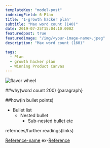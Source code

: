```yaml
---
templateKey: "model-post"
indexingField: 6-Plan
title: '1-growth hacker plan'
subtitle: "Max word count (140)"
date: 2019-07-25T15:04:10.000Z
featuredpost: true
featuredimage: "/img/<your-image-name>.jpeg"
description: "Max word count (160)"

tags:
  - Plan
  - growth hacker plan
  - Winning Product Canvas
---
```


![flavor wheel](/img/<your-image-name>.jpeg)

##why(word count 200)
{paragraph}

##how(in bullet points)

- Bullet list
  - Nested bullet
    - Sub-nested bullet etc

refernces/further readings(links)

[Reference-name](http://website.com)
ex-[Reference](https://www.sciencedirect.com/topics/computer-science/platform-architecture)